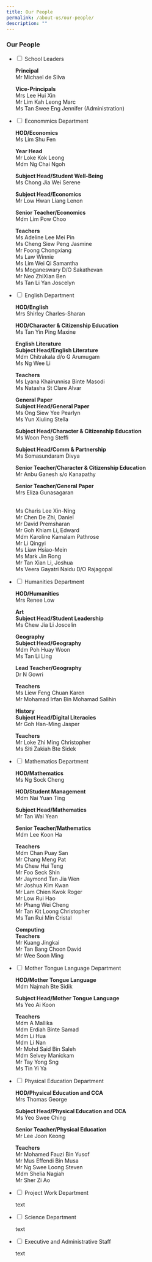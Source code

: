 ```yaml
---
title: Our People
permalink: /about-us/our-people/
description: ""
---
```

### **Our People**

<ul class="jekyllcodex_accordion">
<li>
<input id="accordion1" type="checkbox">
<label for="accordion1">School Leaders</label>
<div>
<p>
<b>Principal</b><br>
Mr Michael de Silva

<b>Vice-Principals</b><br>
Mrs Lee Hui Xin<br>
Mr Lim Kah Leong Marc<br>
Ms Tan Swee Eng Jennifer (Administration)
</p>
</div>
</li>
	
<li>
<input id="accordion2" type="checkbox">
<label for="accordion2">Econommics Department</label>
<div>
<p>
<b>HOD/Economics</b><br>
Ms Lim Shu Fen
	
<b>Year Head</b><br>
Mr Loke Kok Leong<br>
Mdm Ng Chai Ngoh
	
<b>Subject Head/Student Well-Being</b><br>
Ms Chong Jia Wei Serene
	
<b>Subject Head/Economics</b><br>
Mr Low Hwan Liang Lenon
	
<b>Senior Teacher/Economics</b><br>
Mdm Lim Pow Choo
	
<b>Teachers</b><br>	
Ms Adeline Lee Mei Pin<br>
Ms Cheng Siew Peng Jasmine<br>
Mr Foong Chongxiang<br>
Ms Law Winnie<br>
Ms Lim Wei Qi Samantha<br>
Ms Moganeswary D/O Sakathevan<br>
Mr Neo ZhiXian Ben<br>
Ms Tan Li Yan Joscelyn	
</p>
</div>
</li>
	
<li>
<input id="accordion3" type="checkbox">
<label for="accordion3">English Department</label>
<div>
<p>
<b>HOD/English</b><br>
Mrs Shirley Charles-Sharan
	
<b>HOD/Character &amp; Citizenship Education</b><br>
Ms Tan Yin Ping Maxine
	
<b>English Literature</b><br>
<b>Subject Head/English Literature</b><br>
Mdm Chitrakala d/o G Arumugam<br>
Ms Ng Wee Li
	
<b>Teachers</b><br>
Ms Lyana Khairunnisa Binte Masodi<br>
Ms Natasha St Clare Alvar

<b>General Paper</b><br>
<b>Subject Head/General Paper</b><br>
Ms Ong Siew Yee Pearlyn <br>
Ms Yun Xiuling Stella
	
<b>Subject Head/Character &amp; Citizenship Education</b><br>
Ms Woon Peng Steffi
	
<b>Subject Head/Comm &amp; Partnership</b><br>
Ms Somasundaram Divya
	
<b>Senior Teacher/Character &amp; Citizenship Education</b><br>
Mr Anbu Ganesh s/o Kanapathy
	
<b>Senior Teacher/General Paper</b><br>
Mrs Eliza Gunasagaran

<br>
Ms Charis Lee Xin-Ning<br>
Mr Chen De Zhi, Daniel<br>
Mr David Premsharan<br>
Mr Goh Khiam Li, Edward<br>
Mdm Karoline Kamalam Pathrose<br>
Mr Li Qingyi<br>
Ms Liaw Hsiao-Mein<br>
Ms Mark Jin Rong<br>
Mr Tan Xian Li, Joshua<br>
Ms Veera Gayatri Naidu D/O Rajagopal
	
</p>
</div>
</li>
	
<li>
<input id="accordion4" type="checkbox">
<label for="accordion4">Humanities Department</label>
<div>
<p>
<b>HOD/Humanities</b><br>
Mrs Renee Low

<b>Art</b><br>
<b>Subject Head/Student Leadership</b><br>
	Ms Chew Jia Li Joscelin

<b>Geography</b><br>
<b>Subject Head/Geography</b><br>
Mdm Poh Huay Woon<br>
Ms Tan Li Ling
	
<b>Lead Teacher/Geography</b><br>
Dr N Gowri
	
<b>Teachers</b><br>
Ms Liew Feng Chuan Karen<br>
Mr Mohamad Irfan Bin Mohamad Salihin
	
<b>History</b><br>
<b>Subject Head/Digital Literacies</b><br>
Mr Goh Han-Ming Jasper
	
<b>Teachers</b><br>
Mr Loke Zhi Ming Christopher<br>
Ms Siti Zakiah Bte Sidek	
</p>
</div>
</li>
	
<li>
<input id="accordion5" type="checkbox">
<label for="accordion5">Mathematics Department</label>
<div>
<p>
<b>HOD/Mathematics</b><br>
Ms Ng Sock Cheng
	
<b>HOD/Student Management</b><br>
Mdm Nai Yuan Ting
	
<b>Subject Head/Mathematics</b><br>
Mr Tan Wai Yean
	
<b>Senior Teacher/Mathematics</b><br>
Mdm Lee Koon Ha
	
<b>Teachers</b><br>
Mdm Chan Puay San<br>
Mr Chang Meng Pat<br>
Ms Chew Hui Teng<br>
Mr Foo Seck Shin<br>
Mr Jaymond Tan Jia Wen<br>
Mr Joshua Kim Kwan<br>
Mr Lam Chien Kwok Roger<br>
Mr Low Rui Hao<br>
Mr Phang Wei Cheng<br>
Mr Tan Kit Loong Christopher<br>
Ms Tan Rui Min Cristal
	
<b>Computing</b><br>
<b>Teachers</b><br>
Mr Kuang Jingkai<br>
Mr Tan Bang Choon David<br>
Mr Wee Soon Ming	
</p>
</div>
</li>
	
<li>
<input id="accordion6" type="checkbox">
<label for="accordion6">Mother Tongue Language Department</label>
<div>
<p>
<b>HOD/Mother Tongue Language</b><br>
Mdm Najmah Bte Sidik
	
<b>Subject Head/Mother Tongue Language</b><br>
Ms Yeo Ai Koon
	
<b>Teachers</b><br>
Mdm A Mallika<br>
Mdm Erdiah Binte Samad<br>
Mdm Li Hua<br>
Mdm Li Nan<br>
Mr Mohd Said Bin Saleh<br>
Mdm Selvey Manickam<br>
Mr Tay Yong Sng<br>
Ms Tin Yi Ya
</p>
</div>
</li>
	
<li>
<input id="accordion7" type="checkbox">
<label for="accordion7">Physical Education Department</label>
<div>
<p>
<b>HOD/Physical Education and CCA</b><br>
Mrs Thomas George
	
<b>Subject Head/Physical Education and CCA</b><br>
Ms Yeo Swee Ching
	
<b>Senior Teacher/Physical Education</b><br>
Mr Lee Joon Keong
	
<b>Teachers</b><br>
Mr Mohamed Fauzi Bin Yusof<br>
Mr Mus Effendi Bin Musa<br>
Mr Ng Swee Loong Steven<br>
Mdm Shelia Nagiah<br>
Mr Sher Zi Ao	
</p>
</div>
</li>
	
<li>
<input id="accordion8" type="checkbox">
<label for="accordion8">Project Work Department</label>
<div>
<p>
text
</p>
</div>
</li>
	
<li>
<input id="accordion9" type="checkbox">
<label for="accordion9">Science Department</label>
<div>
<p>
text
</p>
</div>
</li>
	
<li>
<input id="accordion10" type="checkbox">
<label for="accordion10">Executive and Administrative Staff</label>
<div>
<p>
text
</p>
</div>
</li>	
	
</ul>